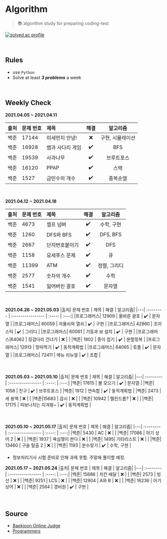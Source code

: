 # Algorithm

>  📚 algorithm study for preparing coding-test

[![solved.ac profile](http://mazassumnida.wtf/api/generate_badge?boj=otu165)](https://solved.ac/otu165)

<br/>

## Rules
- use ```Python```
- Solve at least ___3 problems___ a week

<br />



## Weekly Check

**2021.04.05 ~ 2021.04.11**

|출처| 문제 번호 | 제목             | 해결 | 알고리즘|
|---| :-------- | :---------------- | :----: | :---:|
|백준| 17144     | 미세먼지 안녕!   | ❌    | 구현, 시뮬레이션 |
|백준| 16928     | 뱀과 사다리 게임 | ✔️  | BFS |
|백준| 19539     | 사과나무         | ✔️    | 브루트포스 |
|백준| 16120     | PPAP             | ✔️    | 스택|
|백준| 1527      | 금민수의 개수    | ✔️    | 중복순열 |

<br/>

**2021.04.12 ~ 2021.04.18**

|출처| 문제 번호 | 제목             | 해결 | 알고리즘|
|---| :-------- | :---------------- | :----: | :---:|
|백준| 4673     | 셀프 넘버   | ✔️  | 수학, 구현 |
|백준| 1260     | DFS와 BFS | ✔️ | DFS, BFS |
|백준| 2667     | 단지번호붙이기    | ✔️  | DFS |
|백준| 1158     | 요세푸스 문제  | ✔️  | 큐 |
|백준| 11399      | ATM    | ✔️  | 정렬, 그리디 |
|백준| 2577      | 숫자의 개수    | ✔️  | 수학 |
|백준| 1541      | 잃어버린 괄호    | ✔️  | 문자열 |

<br/>

**2021.04.26 ~ 2021.05.03**
|출처| 문제 번호 | 제목             | 해결 | 알고리즘|
|---| :-------- | :---------------- | :----: | :---:|
|프로그래머스| 12909 | 올바른 괄호 | ✔️ | 문자열 |
|프로그래머스| 60059 | 자물쇠와 열쇠 | ✔️ | 구현 |
|프로그래머스| 42860 | 조이스틱 | ✔️ | 그리디 |
|프로그래머스| 60061 | 기둥과 보 설치 | ✔️ | 구현 |
|프로그래머스|64062 | 징검다리 건너기 | ❌ | |
|백준| 1802 | 종이 접기 | ✔️ | 분할정복 |
|프로그래머스| 12913 | 땅따먹기 | ✔️ | 동적계획법 |
|프로그래머스| 64065 | 튜플 | ✔️ | 문자열 |
|프로그래머스| 72411 | 메뉴 리뉴얼 | ✔️ | 조합 |

<br/>

**2021.05.03 ~ 2021.05.10**
|출처| 문제 번호 | 제목 | 해결 | 알고리즘|
|---| :-------- | :---------------- | :----: | :---:|
|백준| 17615 | 볼 모으기 | ✔️ | 문자열 |
|백준| 1058 | 친구 | ✔️ | 브루트포스 |
|백준| 1912 | 연속합 | ✔️ | 동적계획법 |
|백준| 2473 | 세 용액 | ❌ |  |
|백준|15683 | 감시 | ❌ | |
|백준| 10942 | 펠린드롬? | ❌ |  |
|백준| 17175 | 피보나치는 지겨웡~ | ✔️ | 동적계획법 |

<br/>

**2021.05.10 ~ 2021.05.17**
|출처| 문제 번호 | 제목 | 해결 | 알고리즘|
|---| :-------- | :---------------- | :----: | :---:|
|백준| 5430 | AC | ❌ |  |
|백준| 17086 | 아기 상어 2 | ❌ |  |
|백준| 1937 | 욕심쟁이 판다 | ❌ |  |
|백준| 1495| 기타리스트 | ❌ |  |
|백준| 13460 | 구슬 탈출 2 | ❌ |  |
|백준| 1193 | 분수찾기 | ✔️ | 수학, 구현 |

- 정보처리기사 시험 준비로 인해 과제 못함. 주말에 풀이할 예정.

**2021.05.17 ~ 2021.05.24**
|출처| 문제 번호 | 제목 | 해결 | 알고리즘|
|---| :-------- | :---------------- | :----: | :---:|
|백준| 15686 | 치킨 배달 | ❌ |  |
|백준| 2573 | 빙산 | ❌ |  |
|백준| 9251 | LCS | ❌ |  |
|백준| 12904 | A와 B | ❌ |  |
|백준| 16236 | 아기 상어 | ❌ |  |
|백준| 2564 | 경비원 | ✔️ | 구현 |

<br/>

## Source

- [Baekjoon Online Judge](https://www.acmicpc.net/)
- [Programmers](https://programmers.co.kr/)